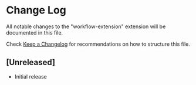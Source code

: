 # Change Log

All notable changes to the "workflow-extension" extension will be documented in this file.

Check [Keep a Changelog](http://keepachangelog.com/) for recommendations on how to structure this file.

## [Unreleased]

- Initial release